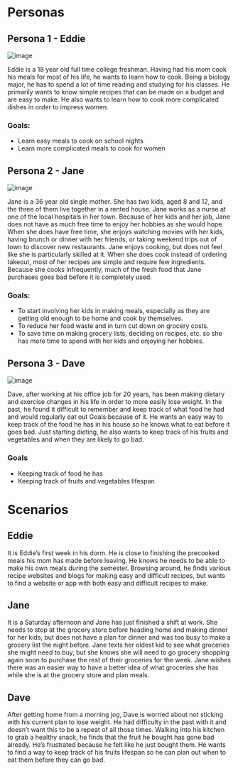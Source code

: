 # Personas
## Persona 1 - Eddie
![image](eddie.jpg)
  
Eddie is a 18 year old full time college freshman. Having had his mom cook his meals for most of his life, he wants to learn how to cook. Being a biology major, he has to spend a lot of time reading and studying for his classes. He primarily wants to know simple recipes that can be made on a budget and are easy to make. He also wants to learn how to cook more complicated dishes in order to impress women.

### Goals:
* Learn easy meals to cook on school nights
* Learn more complicated meals to cook for women

## Persona 2 - Jane
![image](jane.jpg)

Jane is a 36 year old single mother.  She has two kids, aged 8 and 12, and the three of them live together in a rented house.  Jane works as a nurse at one of the local hospitals in her town. Because of her kids and her job, Jane does not have as much free time to enjoy her hobbies as she would hope. When she does have free time, she enjoys watching movies with her kids, having brunch or dinner with her friends, or taking weekend trips out of town to discover new restaurants.  Jane enjoys cooking, but does not feel like she is particularly skilled at it.  When she does cook instead of ordering takeout, most of her recipes are simple and require few ingredients.  Because she cooks infrequently, much of the fresh food that Jane purchases goes bad before it is completely used. 
### Goals: 
* To start involving her kids in making meals, especially as they are getting old enough to be home and cook by themselves. 
* To reduce her food waste and in turn cut down on grocery costs.
* To save time on making grocery lists, deciding on recipes, etc. so she has more time to spend with her kids and enjoying her hobbies.

## Persona 3 - Dave
![image](dave.jpg)

Dave, after working at his office job for 20 years, has been making dietary and exercise changes in his life in order to more easily lose weight. In the past, he found it difficult to remember and keep track of what food he had and would regularly eat out   Goals:because of it. He wants an easy way to keep track of the food he has in his house so he knows what to eat before it goes bad. Just starting dieting, he also wants to keep track of his fruits and vegetables and when they are likely to go bad.

### Goals
* Keeping track of food he has
* Keeping track of fruits and vegetables lifespan

# Scenarios
## Eddie
It is Eddie’s first week in his dorm. He is close to finishing the precooked meals his mom has made before leaving. He knows he needs to be able to make his own meals during the semester. Browsing around, he finds various recipe websites and blogs for making easy and difficult recipes, but wants to find a website or app with both easy and difficult recipes to make.

## Jane
It is a Saturday afternoon and Jane has just finished a shift at work.  She needs to stop at the grocery store before heading home and making dinner for her kids, but does not have a plan for dinner and was too busy to make a grocery list the night before. Jane texts her oldest kid to see what groceries she might need to buy, but she knows she will need to go grocery shopping again soon to purchase the rest of their groceries for the week.  Jane wishes there was an easier way to have a better idea of what groceries she has while she is at the grocery store and plan meals.

## Dave
After getting home from a morning jog, Dave is worried about not sticking with his current plan to lose weight. He had difficulty in the past with it and doesn’t want this to be a repeat of all those times. Walking into his kitchen to grab a healthy snack, he finds that the fruit he bought has gone bad already. He’s frustrated because he felt like he just bought them. He wants to find a way to keep track of his fruits lifespan so he can plan out when to eat them before they can go bad.
